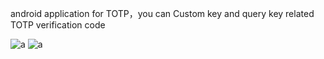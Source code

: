 android application for TOTP，you can Custom key and query key related TOTP verification code

![a](https://raw.githubusercontent.com/in-serinder/statsuse/master/generated/overview.svg)
![a](https://raw.githubusercontent.com/in-serinder/statsuse/master/generated/languages.svg#gh-dark-mode-only)
